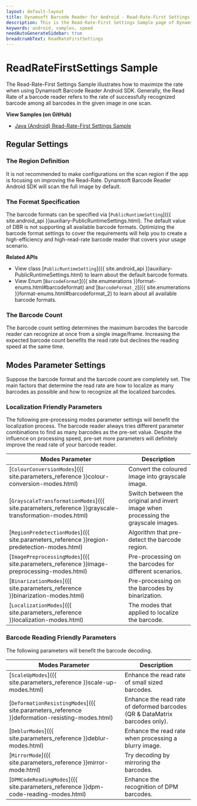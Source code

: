 ```yaml
---
layout: default-layout
title: Dynamsoft Barcode Reader for Android - Read-Rate-First Settings Samples
description: This is the Read-Rate-First Settings Sample page of Dynamsoft Barcode Reader for Android SDK.
keywords: android, samples, speed
needAutoGenerateSidebar: true
breadcrumbText: ReadRateFirstSettings
---
```


# ReadRateFirstSettings Sample

The Read-Rate-First Settings Sample illustrates how to maximize the rate when using Dynamsoft Barcode Reader Android SDK. Generally, the Read Rate of a barcode reader refers to the rate of successfully recognized barcode among all barcodes in the given image in one scan.

**View Samples (on GitHub)**

- <a href="https://github.com/Dynamsoft/barcode-reader-mobile-samples/tree/main/android/Performance/ReadRateFirstSettings/" target="_blank">Java (Android) Read-Rate-First Settings Sample</a>

## Regular Settings

### The Region Definition

It is not recommended to make configurations on the scan region if the app is focusing on improving the Read-Rate. Dynamsoft Barcode Reader Android SDK will scan the full image by default.

### The Format Specification

The barcode formats can be specified via [`PublicRuntimeSetting`]({{ site.android_api }}auxiliary-PublicRuntimeSettings.html). The default value of DBR is not supporting all available barcode formats. Optimizing the barcode format settings to cover the requirements will help you to create a high-efficiency and high-read-rate barcode reader that covers your usage scenario.

**Related APIs**

- View class [`PublicRuntimeSetting`]({{ site.android_api }}auxiliary-PublicRuntimeSettings.html) to learn about the default barcode formats.
- View Enum [`BarcodeFormat`]({{ site.enumerations }}format-enums.html#barcodeformat) and [`BarcodeFormat_2`]({{ site.enumerations }}format-enums.html#barcodeformat_2) to learn about all available barcode formats.

### The Barcode Count

The barcode count setting determines the maximum barcodes the barcode reader can recognize at once from a single image/frame. Increasing the expected barcode count benefits the read rate but declines the reading speed at the same time.

## Modes Parameter Settings

Suppose the barcode format and the barcode count are completely set. The main factors that determine the read rate are how to localize as many barcodes as possible and how to recognize all the localized barcodes.

### Localization Friendly Parameters

The following pre-processing modes parameter settings will benefit the localization process. The barcode reader always tries different parameter combinations to find as many barcodes as the pre-set value. Despite the influence on processing speed, pre-set more parameters will definitely improve the read rate of your barcode reader.

| Modes Parameter | Description |
| --------------- | ----------- |
| [`ColourConversionModes`]({{ site.parameters_reference }}colour-conversion-modes.html) | Convert the coloured image into grayscale image. |
| [`GrayscaleTransformationModes`]({{ site.parameters_reference }}grayscale-transformation-modes.html) | Switch between the original and invert image when processing the grayscale images. |
| [`RegionPredetectionModes`]({{ site.parameters_reference }}region-predetection-modes.html) | Algorithm that pre-detect the barcode region. |
| [`ImagePreprocessingModes`]({{ site.parameters_reference }}image-preprocessing-modes.html) | Pre-processing on the barcodes for different scenarios. |
| [`BinarizationModes`]({{ site.parameters_reference }}binarization-modes.html) | Pre-processing on the barcodes by binarization. |
| [`LocalizationModes`]({{ site.parameters_reference }}localization-modes.html) | The modes that applied to localize the barcode. |

### Barcode Reading Friendly Parameters

The following parameters will benefit the barcode decoding.

| Modes Parameter | Description |
| --------------- | ----------- |
| [`ScaleUpModes`]({{ site.parameters_reference }}scale-up-modes.html) | Enhance the read rate of small sized barcodes. |
| [`DeformationResistingModes`]({{ site.parameters_reference }}deformation-resisting-modes.html) | Enhance the read rate of deformed barcodes (QR & DataMatrix barcodes only). |
| [`DeblurModes`]({{ site.parameters_reference }}deblur-modes.html) | Enhance the read rate when processing a blurry image. |
| [`MirrorMode`]({{ site.parameters_reference }}mirror-mode.html) | Try decoding by mirroring the barcodes. |
| [`DPMCodeReadingModes`]({{ site.parameters_reference }}dpm-code-reading-modes.html) | Enhance the recognition of DPM barcodes. |
